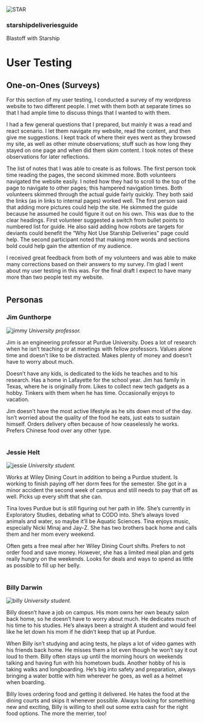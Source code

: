 ![STAR](https://starshipdeliveriesguide.files.wordpress.com/2019/10/cropped-starshiplogo.jpg)

### **starshipdeliveriesguide**

Blastoff with Starship

# User Testing

## One-on-Ones (Surveys)

For this section of my user testing, I conducted a survey of my wordpress website to two different people. I met with them both at separate times so that I had ample time to discuss things that I wanted to with them.

I had a few general questions that I prepared, but mainly it was a read and react scenario. I let them navigate my website, read the content, and then give me suggestions. I kept track of where their eyes went as they browsed my site, as well as other minute observations; stuff such as how long they stayed on one page and when did them skim content. I took notes of these observations for later reflections.

The list of notes that I was able to create is as follows. The first person took time reading the pages, the second skimmed more. Both volunteers navigated the website easily. I noted how they had to scroll to the top of the page to navigate to other pages; this hampered navigation times. Both volunteers skimmed through the actual guide fairly quickly. They both said the links (as in links to internal pages) worked well. The first person said that adding more pictures could help the site. He skimmed the guide because he assumed he could figure it out on his own. This was due to the clear headings. First volunteer suggested a switch from bullet points to numbered list for guide. He also said adding how robots are targets for deviants could benefit the “Why Not Use Starship Deliveries” page could help. The second participant noted that making more words and sections bold could help gain the attention of my audience.

I received great feedback from both of my volunteers and was able to make many corrections based on their answers to my survey. I’m glad I went about my user testing in this was. For the final draft I expect to have many more than two people test my website.

#

## Personas

### Jim Gunthorpe

![jimmy](https://starshipdeliveriesguide.files.wordpress.com/2019/10/persona1-e1570514382399.jpg)
*University professor.*

Jim is an engineering professor at Purdue University. Does a lot of research when he isn’t teaching or at meetings with fellow professors. Values alone time and doesn’t like to be distracted. Makes plenty of money and doesn’t have to worry about much.

Doesn’t have any kids, is dedicated to the kids he teaches and to his research. Has a home in Lafayette for the school year. Jim has family in Texas, where he is originally from. Likes to collect new tech gadgets as a hobby. Tinkers with them when he has time. Occasionally enjoys to vacation.

Jim doesn’t have the most active lifestyle as he sits down most of the day. Isn’t worried about the quality of the food he eats, just eats to sustain himself. Orders delivery often because of how ceaselessly he works. Prefers Chinese food over any other type.

#

### Jessie Helt

![jessie](https://starshipdeliveriesguide.files.wordpress.com/2019/10/persona2-e1570514442402.jpg)
*University student.*

Works at Wiley Dining Court in addition to being a Purdue student. Is working to finish paying off her dorm fees for the semester. She got in a minor accident the second week of campus and still needs to pay that off as well. Picks up every shift that she can.

Tina loves Purdue but is still figuring out her path in life. She’s currently in Exploratory Studies, debating what to CODO into. She’s always loved animals and water, so maybe it’ll be Aquatic Sciences. Tina enjoys music, especially Nicki Minaj and Jay-Z. She has two brothers back home and calls them and her mom every weekend.

Often gets a free meal after her Wiley Dining Court shifts. Prefers to not order food and save money. However, she has a limited meal plan and gets really hungry on the weekends. Looks for deals and ways to spend as little as possible to fill up her belly.

#

### Billy Darwin

![billy](https://starshipdeliveriesguide.files.wordpress.com/2019/10/persona3.5-e1570514586732.jpg)
*University student.*

Billy doesn’t have a job on campus. His mom owns her own beauty salon back home, so he doesn’t have to worry about much. He dedicates much of his time to his studies. He’s always been a straight A student and would feel like he let down his mom if he didn’t keep that up at Purdue.

When Billy isn’t studying and acing tests, he plays a lot of video games with his friends back home. He misses them a lot even though he won’t say it out loud to them. Billy often stays up until the morning hours on weekends talking and having fun with his hometown buds. Another hobby of his is taking walks and longboarding. He’s big into safety and preparation, always bringing a water bottle with him wherever he goes, as well as a helmet when boarding.

Billy loves ordering food and getting it delivered. He hates the food at the dining courts and skips it whenever possible. Always looking for something new and exciting, Billy is willing to shell out some extra cash for the right food options. The more the merrier, too!

#
